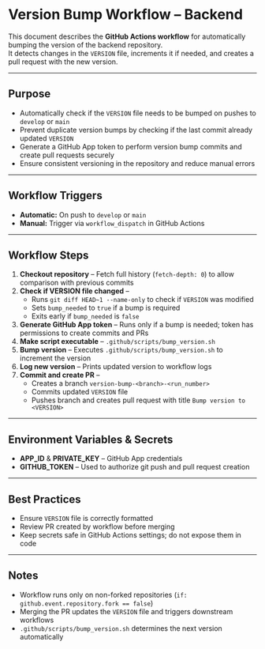 # Version Bump Workflow – Backend

This document describes the **GitHub Actions workflow** for automatically bumping the version of the backend repository.  
It detects changes in the `VERSION` file, increments it if needed, and creates a pull request with the new version.

---

## Purpose

- Automatically check if the `VERSION` file needs to be bumped on pushes to `develop` or `main`  
- Prevent duplicate version bumps by checking if the last commit already updated `VERSION`  
- Generate a GitHub App token to perform version bump commits and create pull requests securely  
- Ensure consistent versioning in the repository and reduce manual errors

---

## Workflow Triggers

- **Automatic:** On push to `develop` or `main`  
- **Manual:** Trigger via `workflow_dispatch` in GitHub Actions  

---

## Workflow Steps

1. **Checkout repository** – Fetch full history (`fetch-depth: 0`) to allow comparison with previous commits  
2. **Check if VERSION file changed** –  
   - Runs `git diff HEAD~1 --name-only` to check if `VERSION` was modified  
   - Sets `bump_needed` to `true` if a bump is required  
   - Exits early if `bump_needed` is `false`  
3. **Generate GitHub App token** – Runs only if a bump is needed; token has permissions to create commits and PRs  
4. **Make script executable** – `.github/scripts/bump_version.sh`  
5. **Bump version** – Executes `.github/scripts/bump_version.sh` to increment the version  
6. **Log new version** – Prints updated version to workflow logs  
7. **Commit and create PR** –  
   - Creates a branch `version-bump-<branch>-<run_number>`  
   - Commits updated `VERSION` file  
   - Pushes branch and creates pull request with title `Bump version to <VERSION>`

---

## Environment Variables & Secrets

- **APP_ID** & **PRIVATE_KEY** – GitHub App credentials  
- **GITHUB_TOKEN** – Used to authorize git push and pull request creation  

---

## Best Practices

- Ensure `VERSION` file is correctly formatted  
- Review PR created by workflow before merging  
- Keep secrets safe in GitHub Actions settings; do not expose them in code  

---

## Notes

- Workflow runs only on non-forked repositories (`if: github.event.repository.fork == false`)  
- Merging the PR updates the `VERSION` file and triggers downstream workflows  
- `.github/scripts/bump_version.sh` determines the next version automatically  
